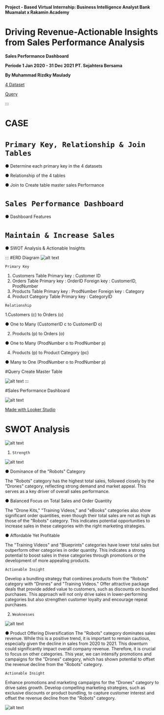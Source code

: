 **Project - Based Virtual Internship: Business Intelligence Analyst Bank Muamalat x Rakamin Academy**

# **Driving Revenue-Actionable Insights from Sales Performance Analysis**
**Sales Performance Dashboard**

**Periode 1 Jan 2020 - 31 Dec 2021** 
**PT. Sejahtera Bersama**

**By Muhammad Rizdky Maulady**


[4 Dataset](https://github.com/rizdkymaul/Driving-Revenue-Actionable-Insights-from-Sales-Performance-Analysis-Dashboard-/tree/main/dataset "4 Dataset")

[Query](https://github.com/rizdkymaul/Driving-Revenue-Actionable-Insights-from-Sales-Performance-Analysis-Dashboard-/blob/main/query_sales_master.txt"Query")

:::
# CASE

# `Primary Key, Relationship & Join Tables`

● Determine each primary key in the 4 datasets

● Relationship of the 4 tables

● Join to Create table master sales Performance

# `Sales Performance Dashboard`

● Dashboard Features

# `Maintain & Increase Sales`

● SWOT Analysis & Actionable Insights

:::
#ERD Diagram
![alt text](https://github.com/rizdkymaul/Driving-Revenue-Actionable-Insights-from-Sales-Performance-Analysis-Dashboard-/blob/main/img/erd.jpg)

`Primary Key`
1. Customers Table
Primary key : Customer ID
2.  Orders Table
Primary key : OrderID
Foreign key : CustomerID, ProdNumber
3. Products Table 
Primary key : ProdNumber
Foreign key : Category
4. Product Category Table
Primary key : CategoryID 

`Relationship`

1.Customers (c) to Orders (o)

● One to Many (CustomerID c to  CustomerID o)

2. Products (p) to Orders (o)
    
● One to Many (ProdNumber o to ProdNumber p)

4. Products (p) to Product Category (pc)
   
● Many to One (ProdNumber o to ProdNumber p﻿)

#Query Create Master Table

![alt text](https://github.com/rizdkymaul/Driving-Revenue-Actionable-Insights-from-Sales-Performance-Analysis-Dashboard-/blob/main/img/query.jpg)
:::

#Sales Performance Dashboard

![alt text](https://github.com/rizdkymaul/Driving-Revenue-Actionable-Insights-from-Sales-Performance-Analysis-Dashboard-/blob/main/img/sales_performance_dashboard.jpg)

[Made with Looker Studio](https://lookerstudio.google.com/reporting/271fc6f2-f1d6-49cd-a7c9-dca928a354a7)

# SWOT Analysis
![alt text](https://github.com/rizdkymaul/Driving-Revenue-Actionable-Insights-from-Sales-Performance-Analysis-Dashboard-/blob/main/img/swot.jpg)

1. `Strength`

![alt text](https://github.com/rizdkymaul/Driving-Revenue-Actionable-Insights-from-Sales-Performance-Analysis-Dashboard-/blob/main/img/strength.jpg)

● Dominance of the "Robots" Category

The "Robots" category has the highest total sales, followed closely by the "Drones" category, reflecting strong demand and market appeal. This serves as a key driver of overall sales performance.

● Balanced Focus on Total Sales and Order Quantity

The "Drone Kits," "Training Videos," and "eBooks" categories also show significant order quantities, even though their total sales are not as high as those of the "Robots" category. This indicates potential opportunities to increase sales in these categories with the right marketing strategies.

● Affordable Yet Profitable

The "Training Videos" and "Blueprints" categories have lower total sales but outperform other categories in order quantity. This indicates a strong potential to boost sales in these categories through promotions or the development of more appealing products.

`Actionable Insight`

Develop a bundling strategy that combines products from the "Robots" category with "Drones" and "Training Videos." Offer attractive package deals that provide added value to customers, such as discounts on bundled purchases. This approach will not only drive sales in lower-performing categories but also strengthen customer loyalty and encourage repeat purchases.

2. `Weaknesses`

![alt text](https://github.com/rizdkymaul/Driving-Revenue-Actionable-Insights-from-Sales-Performance-Analysis-Dashboard-/blob/main/img/weakness.jpg)

● Product Offering Diversification
The "Robots" category dominates sales revenue. While this is a positive trend, it is important to remain cautious, especially given the decline in sales from 2020 to 2021. This downturn could significantly impact overall company revenue. Therefore, it is crucial to focus on other categories. This year, we can intensify promotions and campaigns for the "Drones" category, which has shown potential to offset the revenue decline from the "Robots" category.

`Actionable Insight`

Enhance promotions and marketing campaigns for the "Drones" category to drive sales growth. Develop compelling marketing strategies, such as exclusive discounts or product bundling, to capture customer interest and offset the revenue decline from the "Robots" category.

![alt text](https://github.com/rizdkymaul/Driving-Revenue-Actionable-Insights-from-Sales-Performance-Analysis-Dashboard-/blob/main/img/weakness.jpg)



